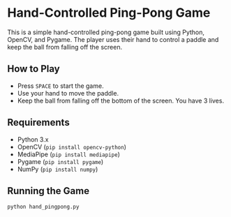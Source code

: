 # Hand-Controlled Ping-Pong Game

This is a simple hand-controlled ping-pong game built using Python, OpenCV, and Pygame. The player uses their hand to control a paddle and keep the ball from falling off the screen.

## How to Play
- Press `SPACE` to start the game.
- Use your hand to move the paddle.
- Keep the ball from falling off the bottom of the screen. You have 3 lives.

## Requirements
- Python 3.x
- OpenCV (`pip install opencv-python`)
- MediaPipe (`pip install mediapipe`)
- Pygame (`pip install pygame`)
- NumPy (`pip install numpy`)

## Running the Game
```bash
python hand_pingpong.py
